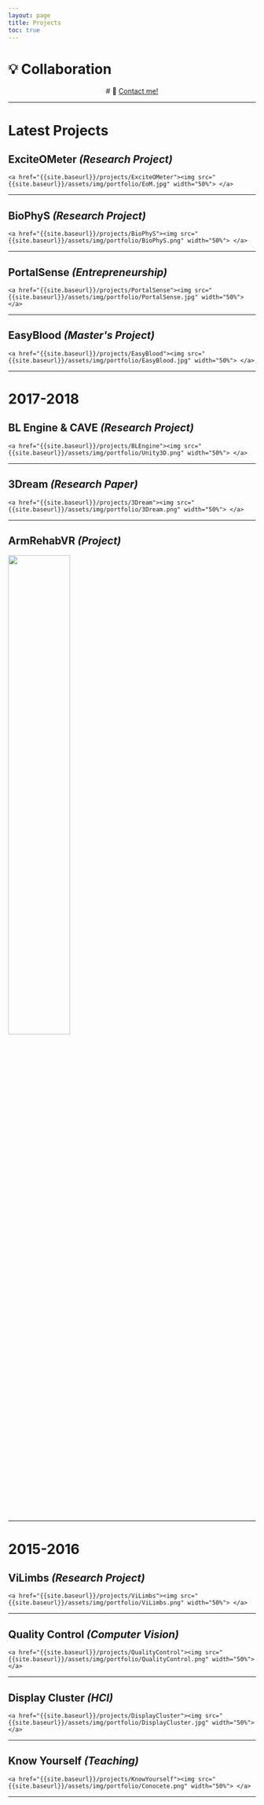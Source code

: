```yaml
---
layout: page
title: Projects
toc: true
---
```



# 💡 Collaboration

<p align="center">
# 📨 <a target="_blank" rel="noopener noreferrer" href="mailto:benaissa@toyota-ti.ac.jp?subject=Hi"> Contact me!</a>
</p>

---

# Latest Projects

## ExciteOMeter *(Research Project)*
<p align="center">

    <a href="{{site.baseurl}}/projects/ExciteOMeter"><img src="{{site.baseurl}}/assets/img/portfolio/EoM.jpg" width="50%"> </a>

</p>

---

## BioPhyS *(Research Project)*

<p align="center">

    <a href="{{site.baseurl}}/projects/BioPhyS"><img src="{{site.baseurl}}/assets/img/portfolio/BioPhyS.png" width="50%"> </a>

</p>

---

## PortalSense *(Entrepreneurship)*

<p align="center">

    <a href="{{site.baseurl}}/projects/PortalSense"><img src="{{site.baseurl}}/assets/img/portfolio/PortalSense.jpg" width="50%"> </a>

</p>

---

## EasyBlood *(Master's Project)*

<p align="center">

    <a href="{{site.baseurl}}/projects/EasyBlood"><img src="{{site.baseurl}}/assets/img/portfolio/EasyBlood.jpg" width="50%"> </a>

</p>

---

# 2017-2018

## BL Engine & CAVE *(Research Project)*

<p align="center">

    <a href="{{site.baseurl}}/projects/BLEngine"><img src="{{site.baseurl}}/assets/img/portfolio/Unity3D.png" width="50%"> </a>

</p>

---

## 3Dream *(Research Paper)*  

<p align="center">

    <a href="{{site.baseurl}}/projects/3Dream"><img src="{{site.baseurl}}/assets/img/portfolio/3Dream.png" width="50%"> </a>

</p>

---

## ArmRehabVR *(Project)*
<a href="{{site.baseurl}}/projects/ArmRehabVR"><img src="{{site.baseurl}}/assets/img/portfolio/ArmRehabVR.jpg" width="50%"> </a>

---

# 2015-2016

## ViLimbs *(Research Project)*

<p align="center">

    <a href="{{site.baseurl}}/projects/ViLimbs"><img src="{{site.baseurl}}/assets/img/portfolio/ViLimbs.png" width="50%"> </a>

</p>

---

## Quality Control *(Computer Vision)*

<p align="center">

    <a href="{{site.baseurl}}/projects/QualityControl"><img src="{{site.baseurl}}/assets/img/portfolio/QualityControl.png" width="50%"> </a>

</p>

---

## Display Cluster *(HCI)*

<p align="center">

    <a href="{{site.baseurl}}/projects/DisplayCluster"><img src="{{site.baseurl}}/assets/img/portfolio/DisplayCluster.jpg" width="50%"> </a>

</p>

---

## Know Yourself *(Teaching)*

<p align="center">

    <a href="{{site.baseurl}}/projects/KnowYourself"><img src="{{site.baseurl}}/assets/img/portfolio/Conocete.png" width="50%"> </a>

</p>

---
